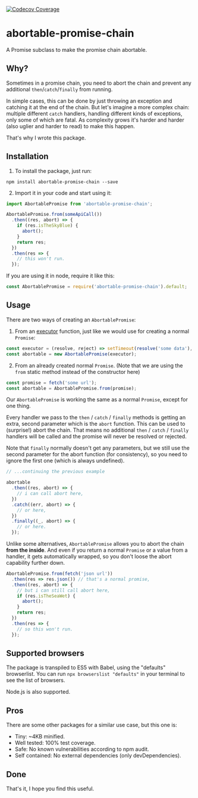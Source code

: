 [![Codecov Coverage](https://img.shields.io/codecov/c/github/zordone/abortable-promise-chain/master.svg?style=flat-square)](https://codecov.io/gh/zordone/abortable-promise-chain/)

# abortable-promise-chain

A Promise subclass to make the promise chain abortable.

## Why?

Sometimes in a promise chain, you need to abort the chain and prevent any additional `then`/`catch`/`finally` from running.

In simple cases, this can be done by just throwing an exception and catching it at the end of the chain. But let's imagine a more complex chain: multiple different `catch` handlers, handling different kinds of exceptions, only some of which are fatal. As complexity grows it's harder and harder (also uglier and harder to read) to make this happen.

That's why I wrote this package.

## Installation

1. To install the package, just run:

```shell
npm install abortable-promise-chain --save
```

2. Import it in your code and start using it:

```javascript
import AbortablePromise from 'abortable-promise-chain';

AbortablePromise.from(someApiCall())
  .then((res, abort) => {
    if (res.isTheSkyBlue) {
      abort();
    }
    return res;
  })
  .then(res => {
    // this won't run.
  });
```

If you are using it in node, require it like this:

```javascript
const AbortablePromise = require('abortable-promise-chain').default;
```

## Usage

There are two ways of creating an `AbortablePromise`:

1. From an [executor](https://developer.mozilla.org/en-US/docs/Web/JavaScript/Reference/Global_Objects/Promise/Promise#Syntax) function, just like we would use for creating a normal `Promise`:

```javascript
const executor = (resolve, reject) => setTimeout(resolve('some data'), 1000);
const abortable = new AbortablePromise(executor);
```

2. From an already created normal `Promise`. (Note that we are using the `from` static method instead of the constructor here)

```javascript
const promise = fetch('some url');
const abortable = AbortablePromise.from(promise);
```

Our `AbortablePromise` is working the same as a normal `Promise`, except for one thing.

Every handler we pass to the `then` / `catch` / `finally` methods is getting an extra, second parameter which is the `abort` function. This can be used to (surprise!) abort the chain. That means no additional `then` / `catch` / `finally` handlers will be called and the promise will never be resolved or rejected.

Note that `finally` normally doesn't get any parameters, but we still use the second parameter for the abort function (for consistency), so you need to ignore the first one (which is always undefined).

```javascript
// ...continuing the previous example

abortable
  .then((res, abort) => {
    // i can call abort here,
  })
  .catch((err, abort) => {
    // or here,
  })
  .finally((_, abort) => {
    // or here.
  });
```

Unlike some alternatives, `AbortablePromise` allows you to abort the chain **from the inside**. And even if you return a normal `Promise` or a value from a handler, it gets automatically wrapped, so you don't loose the abort capability further down.

```javascript
AbortablePromise.from(fetch('json url'))
  .then(res => res.json()) // that's a normal promise,
  .then((res, abort) => {
    // but i can still call abort here,
    if (res.isTheSeaWet) {
      abort();
    }
    return res;
  })
  .then(res => {
    // so this won't run.
  });
```

## Supported browsers

The package is transpiled to ES5 with Babel, using the "defaults" browserlist. You can run `npx browserslist "defaults"` in your terminal to see the list of browsers.

Node.js is also supported.

## Pros

There are some other packages for a similar use case, but this one is:

- Tiny: ~4KB minified.
- Well tested: 100% test coverage.
- Safe: No known vulnerabilities according to npm audit.
- Self contained: No external dependencies (only devDependencies).

## Done

That's it, I hope you find this useful.
